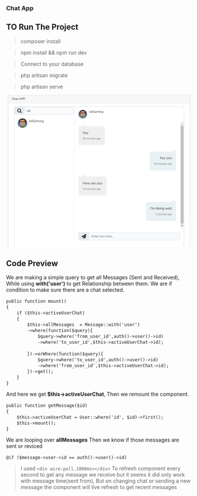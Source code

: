 ### Chat App
## TO Run The Project 
> composer install

> npm install && npm run dev

> Connect to your database

> php artisan migrate

> php artisan serve

![My Image](Screenshot.png)

## Code Preview

We are making a simple query to get all Messages (Sent and Received),
While using **with('user')** to get Relationship between them.
We are if condition to make sure there are a chat selected.
```
public function mount()
{
    if ($this->activeUserChat)
    {
        $this->allMessages  = Message::with('user')
        ->where(function($query){
            $query->where('from_user_id',auth()->user()->id)
            ->where('to_user_id',$this->activeUserChat->id);

        })->orWhere(function($query){
            $query->where('to_user_id',auth()->user()->id)
            ->where('from_user_id',$this->activeUserChat->id);
        })->get();
    }
}
```

And here we get **$this->activeUserChat**, Then we remount the component. 
```
public function getMessage($id)
{
    $this->activeUserChat = User::where('id', $id)->first();
    $this->mount();
}
```

We are looping over **allMessages** Then we know if those messages are sent or reviced 
```
@if ($message->user->id == auth()->user()->id)
```

>I used `<div wire:poll.1000ms></div>` To refresh component every second to get any message we receive but it seems it did only work with message time(sent from), But on changing chat or sending a new message the component will live refresh to get recent messages

